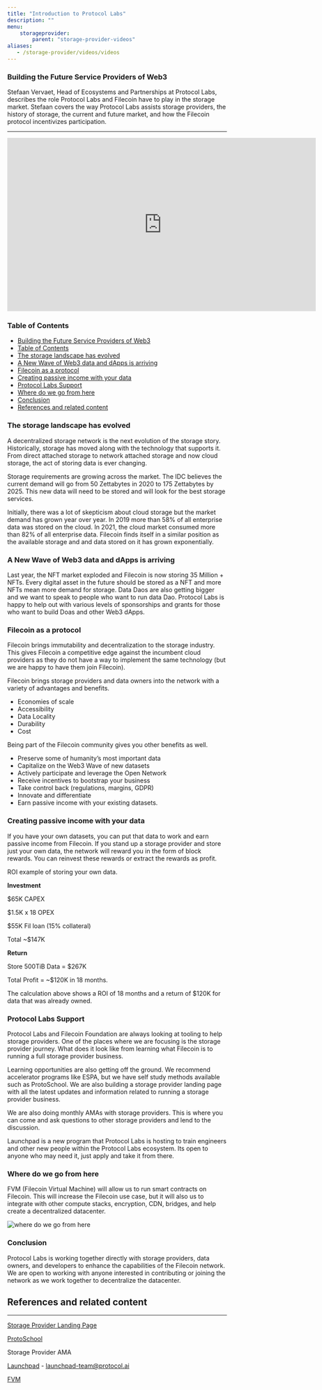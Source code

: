 ```yaml
---
title: "Introduction to Protocol Labs"
description: ""
menu:
    storageprovider:
        parent: "storage-provider-videos"
aliases:
   - /storage-provider/videos/videos
---
```




### Building the Future Service Providers of Web3

Stefaan Vervaet, Head of Ecosystems and Partnerships at Protocol Labs, describes the role Protocol Labs and Filecoin have to play in the storage market. Stefaan covers the way Protocol Labs assists storage providers, the history of storage, the current and future market, and how the Filecoin protocol incentivizes participation.  

---

<iframe width="708" height="398" src="https://www.youtube.com/embed/uEjzLH1qNW8?list=PL_0VrY55uV1-rriLu3aH-8Q1b9Xqf0_Zs" title="ESPA Module - Building Service Providers of Web3" frameborder="0" allow="accelerometer; autoplay; clipboard-write; encrypted-media; gyroscope; picture-in-picture" allowfullscreen></iframe>

### Table of Contents

<!-- START doctoc generated TOC please keep comment here to allow auto update -->
<!-- DON'T EDIT THIS SECTION, INSTEAD RE-RUN doctoc TO UPDATE -->

- [Building the Future Service Providers of Web3](#building-the-future-service-providers-of-web3)
- [Table of Contents](#table-of-contents)
- [The storage landscape has evolved](#the-storage-landscape-has-evolved)
- [A New Wave of Web3 data and dApps is arriving](#a-new-wave-of-web3-data-and-dapps-is-arriving)
- [Filecoin as a protocol](#filecoin-as-a-protocol)
- [Creating passive income with your data](#creating-passive-income-with-your-data)
- [Protocol Labs Support](#protocol-labs-support)
- [Where do we go from here](#where-do-we-go-from-here)
- [Conclusion](#conclusion)
- [References and related content](#references-and-related-content)

<!-- END doctoc generated TOC please keep comment here to allow auto update -->


### The storage landscape has evolved

A decentralized storage network is the next evolution of the storage story. Historically, storage has moved along with the technology that supports it. From direct attached storage to network attached storage and now cloud storage, the act of storing data is ever changing. 

Storage requirements are growing across the market. The IDC believes the current demand will go from 50 Zettabytes in 2020 to 175 Zettabytes by 2025. This new data will need to be stored and will look for the best storage services. 

Initially, there was a lot of skepticism about cloud storage but the market demand has grown year over year. In 2019 more than 58% of all enterprise data was stored on the cloud. In 2021, the cloud market consumed more than 82% of all enterprise data. Filecoin finds itself in a similar position as the available storage and and data stored on it has grown exponentially. 

### A New Wave of Web3 data and dApps is arriving

Last year, the NFT market exploded and Filecoin is now storing 35 Million + NFTs. Every digital asset in the future should be stored as a NFT and more NFTs mean more demand for storage. Data Daos are also getting bigger and we want to speak to people who want to run data Dao. Protocol Labs is happy to help out with various levels of sponsorships and grants for those who want to build Doas and other Web3 dApps. 

### Filecoin as a protocol

Filecoin brings immutability and decentralization to the storage industry. This gives Filecoin a competitive edge against the incumbent cloud providers as they do not have a way to implement the same technology (but we are happy to have them join Filecoin). 

Filecoin brings storage providers and data owners into the network with a variety of advantages and benefits. 

- Economies of scale
- Accessibility
- Data Locality
- Durability
- Cost

Being part of the Filecoin community gives you other benefits as well. 

- Preserve some of humanity’s most important data
- Capitalize on the Web3 Wave of new datasets
- Actively participate and leverage the Open Network
- Receive incentives to bootstrap your business
- Take control back (regulations, margins, GDPR)
- Innovate and differentiate
- Earn passive income with your existing datasets.

### Creating passive income with your data

If you have your own datasets, you can put that data to work and earn passive income from Filecoin. If you stand up a storage provider and store just your own data, the network will reward you in the form of block rewards. You can reinvest these rewards or extract the rewards as profit. 

ROI example of storing your own data. 

**Investment**

$65K CAPEX

$1.5K x 18 OPEX 

$55K Fil loan (15% collateral)

Total ~$147K

**Return**

Store 500TiB Data = $267K 

Total Profit = ~$120K in 18 months. 

The calculation above shows a ROI of 18 months and a return of $120K for data that was already owned. 

### Protocol Labs Support

Protocol Labs and Filecoin Foundation are always looking at tooling to help storage providers. One of the places where we are focusing is the storage provider journey. What does it look like from learning what Filecoin is to running a full storage provider business. 

Learning opportunities are also getting off the ground. We recommend accelerator programs like ESPA, but we have self study methods available such as ProtoSchool. We are also building a storage provider landing page with all the latest updates and information related to running a storage provider business. 

We are also doing monthly AMAs with storage providers. This is where you can come and ask questions to other storage providers and lend to the discussion. 

Launchpad is a new program that Protocol Labs is hosting to train engineers and other new people within the Protocol Labs ecosystem. Its open to anyone who may need it, just apply and take it from there. 

### Where do we go from here

FVM (Filecoin Virtual Machine) will allow us to run smart contracts on Filecoin. This will increase the Filecoin use case, but it will also us to integrate with other compute stacks, encryption, CDN, bridges, and help create a decentralized datacenter. 

![where do we go from here](https://i.imgur.com/AHv9IHK.png)

### Conclusion

Protocol Labs is working together directly with storage providers, data owners, and developers to enhance the capabilities of the Filecoin network. We are open to working with anyone interested in contributing or joining the network as we work together to decentralize the datacenter.

## References and related content

---

[Storage Provider Landing Page](https://sp.filecoin.io/)

[ProtoSchool](https://proto.school/)

Storage Provider AMA

[Launchpad](https://boards.greenhouse.io/protocollabs/jobs/4305898004?gh_src=feb6172d4us) - [launchpad-team@protocol.ai](mailto:launchpad-team@protocol.ai)

[FVM](https://fvm.filecoin.io/)
